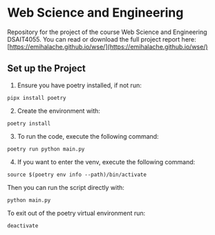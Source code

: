 # Web Science and Engineering
Repository for the project of the course Web Science and Engineering DSAIT4055.
You can read or download the full project report here:
[https://emihalache.github.io/wse/](https://emihalache.github.io/wse/)  



## Set up the Project
1) Ensure you have poetry installed, if not run:
```
pipx install poetry
```
2) Create the environment with:
```
poetry install
```
3) To run the code, execute the following command:
```
poetry run python main.py
```
4) If you want to enter the venv, execute the following command:
```
source $(poetry env info --path)/bin/activate
```
Then you can run the script directly with:
```
python main.py 
```
To exit out of the poetry virtual environment run:
```
deactivate
```